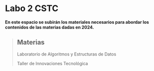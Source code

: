 # Labo 2 CSTC

#### En este espacio se subirán los materiales necesarios para abordar los contenidos de las materias dadas en 2024.

> ## Materias
>
> Laboratorio de Algoritmos y Estructuras de Datos
>
> Taller de Innovaciones Tecnológica
>
